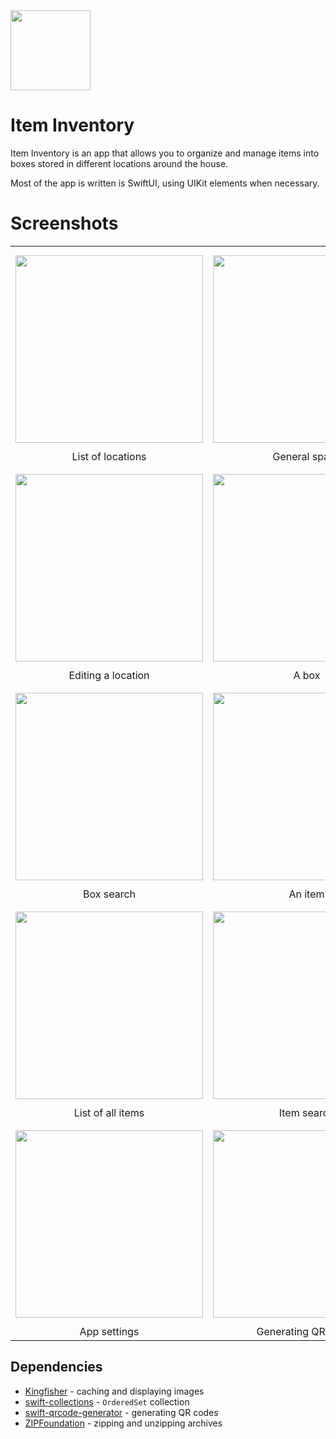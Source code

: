 <style>
table {
    text-align: center;
}
table img {
    width: 300px;
    display: block;
    margin: 12px 0;
}
</style>
<img style="width: 128px;" src="media/icon.png" />

# Item Inventory
Item Inventory is an app that allows you to organize and manage items into boxes stored in different locations around the house.

Most of the app is written is SwiftUI, using UIKit elements when necessary.

# Screenshots
<table>
    <tr>
        <td>
            <img src="media/screenshot1.png">
            List of locations
        </td>
        <td>
            <img src="media/screenshot2.png">
            General space
        </td>
        <td>
            <img src="media/screenshot3.png">
            A location
        </td>
    </tr>
    <tr>
        <td>
            <img src="media/screenshot4.png">
            Editing a location
        </td>
        <td>
            <img src="media/screenshot5.png">
            A box
        </td>
        <td>
            <img src="media/screenshot6.png">
            Editing a box
        </td>
    </tr>
    <tr>
        <td>
            <img src="media/screenshot7.png">
            Box search
        </td>
        <td>
            <img src="media/screenshot8.png">
            An item
        </td>
        <td>
            <img src="media/screenshot9.png">
            Editing an item
        </td>
    </tr>
    <tr>
        <td>
            <img src="media/screenshot10.png">
            List of all items
        </td>
        <td>
            <img src="media/screenshot11.png">
            Item search
        </td>
        <td>
            <img src="media/screenshot12.png">
            A scanner
        </td>
    </tr>
    <tr>
        <td>
            <img src="media/screenshot13.png">
            App settings
        </td>
        <td>
            <img src="media/screenshot14.png">
            Generating QR codes
        </td>
        <td>
            <img src="media/screenshot15.png">
            Generated codes
        </td>
    </tr>
</table>

## Dependencies
- [Kingfisher](https://github.com/onevcat/Kingfisher.git) - caching and displaying images
- [swift-collections](https://github.com/apple/swift-collections) - `OrderedSet` collection
- [swift-qrcode-generator](https://github.com/fwcd/swift-qrcode-generator.git) - generating QR codes
- [ZIPFoundation](https://github.com/weichsel/ZIPFoundation.git) - zipping and unzipping archives
